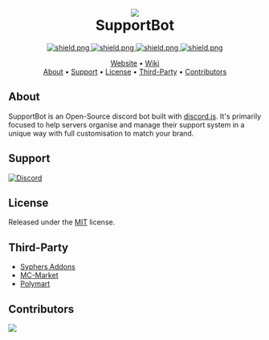 <h1 align="center">
    <br>
    <a href="https://github.com/Emerald-Services/SupportBot"><img src="https://i.imgur.com/tzi3d7Q.png"></a>
    <br>
    SupportBot
    <br>
</h1>

<div align="center">

<a href="https://opensource.org/licenses/MIT">
    <img src="https://img.shields.io/badge/license-MIT-green?style=for-the-badge" alt="shield.png">
</a>

<a href="https://github.com/discordjs">
    <img src="https://img.shields.io/badge/discord.js-v13.6.x-blue.svg?style=for-the-badge&logo=javascript.svg" alt="shield.png">
</a>

<a href="https://github.com/nodejs/node">
    <img src="https://img.shields.io/badge/node.js-v16.14.x-green.svg?style=for-the-badge&logo=node" alt="shield.png">
</a>

<a href="https://github.com/Emerald-Services/SupportBot/releases">
    <img src="https://img.shields.io/github/downloads/Emerald-Services/SupportBot/total?style=for-the-badge" alt="shield.png">
</a>

</div>

<p align="center">
  <a href="https://emeraldsrv.dev/">Website</a>
  •
  <a href="https://github.com/Emerald-Services/SupportBot/wiki">Wiki</a>
<br>
  <a href="#about">About</a>
  •
  <a href="#support">Support</a>
  •
  <a href="#license">License</a>
  •
  <a href="#third-party">Third-Party</a>
  •
  <a href="#contributors">Contributors</a>
</p>

## About

SupportBot is an Open-Source discord bot built with [discord.js](https://github.com/discordjs/discord.js). It's primarily focused to help servers organise and manage their support system in a unique way with full customisation to match your brand.

## Support

<a href="https://discord.gg/n9zVYBCvxD">
    <img alt="Discord" src="https://img.shields.io/discord/597779408295821323?logo=discord&logoColor=white&style=for-the-badge">
</a>


## License

Released under the [MIT](https://opensource.org/licenses/MIT) license.


## Third-Party

- [Syphers Addons](https://github.com/SypherRed/SB_Addons_Unofficial)
- [MC-Market](https://www.mc-market.org/supportbot)
- [Polymart](https://polymart.org/resource/supportbot-1-discord-ticket-bot.518)


## Contributors

<a href="https://github.com/Emerald-Services/SupportBot/graphs/contributors">
  <img src="https://contrib.rocks/image?repo=Emerald-Services/SupportBot">
</a>



